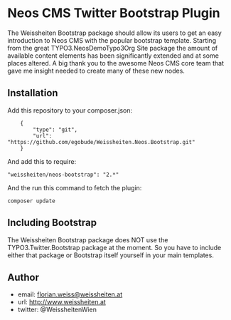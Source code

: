 # Neos CMS Twitter Bootstrap Plugin

The Weissheiten Bootstrap package should allow its users to get an easy introduction to Neos CMS with the popular bootstrap template. Starting from the great TYPO3.NeosDemoTypo3Org Site package the amount of available content elements has been significantly extended and at some places altered.
A big thank you to the awesome Neos CMS core team that gave me insight needed to create many of these new nodes.  

## Installation

Add this repository to your composer.json:

```
    {
        "type": "git",
        "url": "https://github.com/egobude/Weissheiten.Neos.Bootstrap.git"
    }
```

And add this to require:

```
"weissheiten/neos-bootstrap": "2.*"
```

And the run this command to fetch the plugin:

```
composer update
```

## Including Bootstrap

The Weissheiten Bootstrap package does NOT use the TYPO3.Twitter.Bootstrap package at the moment.
So you have to include either that package or Bootstrap itself yourself in your main templates.

## Author

* email: florian.weiss@weissheiten.at 
* url: http://www.weissheiten.at 
* twitter: @WeissheitenWien